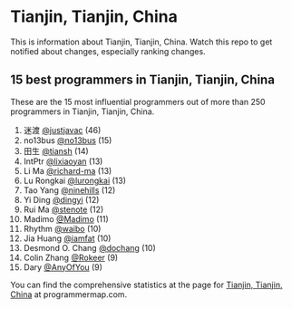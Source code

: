 Tianjin, Tianjin, China
================================================================================
This is information about Tianjin, Tianjin, China. Watch this repo to get notified about changes, especially ranking changes.

15 best programmers in Tianjin, Tianjin, China
--------------------------------------------------------------------------------
These are the 15 most influential programmers out of more than 250 programmers in Tianjin, Tianjin, China.

1. 迷渡 [@justjavac](https://github.com/justjavac) (46)
2. no13bus [@no13bus](https://github.com/no13bus) (15)
3. 田生 [@tiansh](https://github.com/tiansh) (14)
4. IntPtr [@lixiaoyan](https://github.com/lixiaoyan) (13)
5. Li Ma [@richard-ma](https://github.com/richard-ma) (13)
6. Lu Rongkai [@lurongkai](https://github.com/lurongkai) (13)
7. Tao Yang [@ninehills](https://github.com/ninehills) (12)
8. Yi Ding [@dingyi](https://github.com/dingyi) (12)
9. Rui Ma [@stenote](https://github.com/stenote) (12)
10. Madimo [@Madimo](https://github.com/Madimo) (11)
11. Rhythm [@waibo](https://github.com/waibo) (10)
12. Jia Huang [@iamfat](https://github.com/iamfat) (10)
13. Desmond O. Chang [@dochang](https://github.com/dochang) (10)
14. Colin Zhang [@Rokeer](https://github.com/Rokeer) (9)
15. Dary [@AnyOfYou](https://github.com/AnyOfYou) (9)

You can find the comprehensive statistics at the page for [Tianjin, Tianjin, China](http://programmermap.com/area/tianjin-tianjin-china) at programmermap.com.